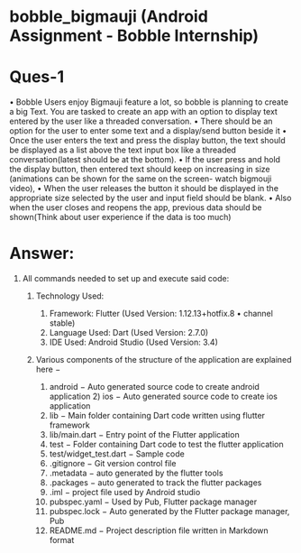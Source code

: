 # bobble_bigmauji (Android Assignment - Bobble Internship)

# Ques-1
• Bobble Users enjoy Bigmauji feature a lot, so bobble is planning to create a big Text.
You are tasked to create an app with an option to display text entered by the user like a
threaded conversation.
• There should be an option for the user to enter some text and a display/send button
beside it
• Once the user enters the text and press the display button, the text should be displayed
as a list above the text input box like a threaded conversation(latest should be at the
bottom).
• If the user press and hold the display button, then entered text should keep on increasing
in size (animations can be shown for the same on the screen- watch bigmouji video),
• When the user releases the button it should be displayed in the appropriate size selected
by the user and input field should be blank.
• Also when the user closes and reopens the app, previous data should be shown(Think
about user experience if the data is too much)

# Answer:
1) All commands needed to set up and execute said code:
	1) Technology Used: 
		1) Framework: Flutter (Used Version: 1.12.13+hotfix.8 • channel stable)
		2) Language Used: Dart (Used Version: 2.7.0)
		3) IDE Used: Android Studio (Used Version: 3.4)
							
	2) Various components of the structure of the application are explained here −
		1) android − Auto generated source code to create android application
                2) ios − Auto generated source code to create ios application
 		3) lib − Main folder containing Dart code written using flutter framework
		4) lib/main.dart − Entry point of the Flutter application
		5) test − Folder containing Dart code to test the flutter application
		6) test/widget_test.dart − Sample code
		7) .gitignore − Git version control file
		8) .metadata − auto generated by the flutter tools
		9) .packages − auto generated to track the flutter packages
		10) .iml − project file used by Android studio
		11) pubspec.yaml − Used by Pub, Flutter package manager
		12) pubspec.lock − Auto generated by the Flutter package manager, Pub
		13) README.md − Project description file written in Markdown format
							
			
			
	

